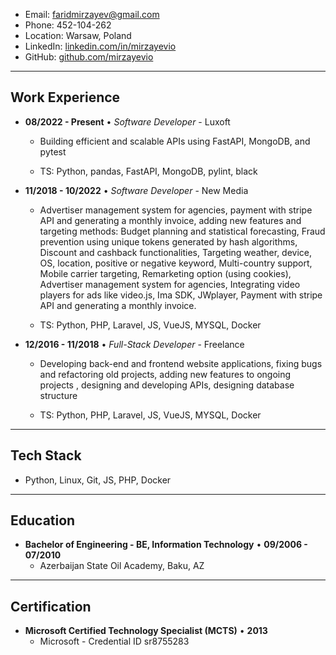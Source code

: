 * Email: [faridmirzayev@gmail.com](mailto:faridmirzayev@gmail.com)
* Phone: 452-104-262
* Location: Warsaw, Poland
* LinkedIn: [linkedin.com/in/mirzayevio](https://www.linkedin.com/in/mirzayevio)
* GitHub: [github.com/mirzayevio](https://www.github.com/mirzayevio)

---

## Work Experience

* __08/2022 - Present__ • *Software Developer* - Luxoft
    * Building efficient and scalable APIs using FastAPI, MongoDB, and pytest 

    * TS: Python, pandas, FastAPI, MongoDB, pylint, black


* __11/2018 - 10/2022__ • *Software Developer* - New Media
    * Advertiser management system for agencies, payment with stripe API and generating a monthly invoice, adding new features and targeting methods: Budget planning and statistical forecasting, Fraud prevention
    using unique tokens generated by hash algorithms, Discount and cashback functionalities, Targeting weather,
    device, OS, location, positive or negative keyword, Multi-country support, Mobile carrier targeting, Remarketing
    option (using cookies), Advertiser management system for agencies, Integrating video players for ads like
    video.js, Ima SDK, JWplayer, Payment with stripe API and generating a monthly invoice.

    * TS: Python, PHP, Laravel, JS, VueJS, MYSQL, Docker


* __12/2016 - 11/2018__ • *Full-Stack Developer* - Freelance
    *  Developing back-end and frontend website applications, fixing bugs and refactoring old projects, adding new
    features to ongoing projects , designing and developing APIs, designing database structure

    * TS: Python, PHP, Laravel, JS, VueJS, MYSQL, Docker

---

## Tech Stack

* Python, Linux, Git, JS, PHP, Docker

---

## Education

* **Bachelor of Engineering - BE, Information Technology** • __09/2006 - 07/2010__
    * Azerbaijan State Oil Academy, Baku, AZ

---

## Certification

* **Microsoft Certified Technology Specialist (MCTS)** • __2013__
    * Microsoft - Credential ID sr8755283
